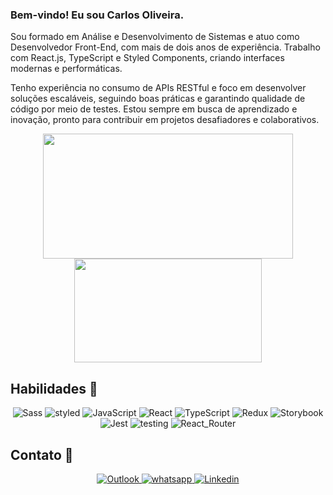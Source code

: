 ### Bem-vindo! Eu sou Carlos Oliveira.
Sou formado em Análise e Desenvolvimento de Sistemas e atuo como Desenvolvedor Front-End, com mais de dois anos de experiência. Trabalho com React.js, TypeScript e Styled Components, criando interfaces modernas e performáticas.

Tenho experiência no consumo de APIs RESTful e foco em desenvolver soluções escaláveis, seguindo boas práticas e garantindo qualidade de código por meio de testes. Estou sempre em busca de aprendizado e inovação, pronto para contribuir em projetos desafiadores e colaborativos.


<p align="center">
  <a href="https://github.com/carlossroliveira">
    <img align="center" height="200" width="400" src= "https://github-readme-stats.vercel.app/api?username=carlossroliveira&show_icons=true&theme=radical&layout=donut&bg_color=00,6C49D0,362293&title_color=FFF&icon_color=FFF&text_color=FFF"/>
  </a>
  <a href="https://github.com/carlossroliveira">
    <img align="center" height="166" width="300" src= "https://github-readme-stats.vercel.app/api/top-langs/?username=carlossroliveira&layout=donut&bg_color=00,6C49D0,362293&title_color=FFF&icon_color=FFF&text_color=FFF"/>
  </a>
</p>

## Habilidades 🚀

<p align="center">
    <img src="https://img.shields.io/badge/Sass-CC6699?style=for-the-badge&logo=sass&logoColor=white" alt ="Sass"/>
    <img src="https://img.shields.io/badge/styled--components-DB7093?style=for-the-badge&logo=styled-components&logoColor=white" alt ="styled"/>
    <img src="https://img.shields.io/badge/JavaScript-F7DF1E?style=for-the-badge&logo=javascript&logoColor=black" alt ="JavaScript"/>
    <img src="https://img.shields.io/badge/React-20232A?style=for-the-badge&logo=react&logoColor=61DAFB" alt="React"/>
    <img src="https://img.shields.io/badge/TypeScript-007ACC?style=for-the-badge&logo=typescript&logoColor=white" alt="TypeScript"/>
    <img src="https://img.shields.io/badge/Redux-593D88?style=for-the-badge&logo=redux&logoColor=white" alt="Redux"/>
    <img src="https://img.shields.io/badge/Storybook-rgb(255, 71, 133)?style=for-the-badge&logo=storybook&logoColor=white" alt="Storybook"/>
    <img src="https://img.shields.io/badge/Jest-323330?style=for-the-badge&logo=Jest&logoColor=white" alt="Jest"/>
    <img src="https://img.shields.io/badge/testing%20library-323330?style=for-the-badge&logo=testing-library&logoColor=red" alt="testing"/>
    <img src="https://img.shields.io/badge/React_Router-CA4245?style=for-the-badge&logo=react-router&logoColor=white" alt="React_Router"/>
</p>

## Contato 📱

<p align = "center">
  <a href="mailto:carlos.sroliveira@hotmail.com" target="_blank">
    <img src="https://img.shields.io/badge/Outlook-0078D4?style=for-the-badge&logo=microsoft-outlook&logoColor=white" alt="Outlook"/>
  </a>
  <a href="https://api.whatsapp.com/send/?phone=5571992567831&text&type=phone_number&app_absent=0" target="_blank">
    <img src="https://img.shields.io/badge/WhatsApp-25D366?style=for-the-badge&logo=whatsapp&logoColor=white" alt="whatsapp"/>
  </a>
  <a href="https://www.linkedin.com/in/carlos-oliveira-ab93941a1/" target="_blank">
    <img src="https://img.shields.io/badge/LinkedIn-0077B5?style=for-the-badge&logo=linkedin&logoColor=white" alt="Linkedin"/>
  </a>
</p>
